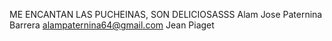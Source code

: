 ME ENCANTAN LAS PUCHEINAS, SON DELICIOSASSS
Alam Jose Paternina Barrera
alampaternina64@gmail.com
Jean Piaget
